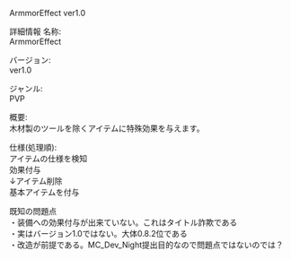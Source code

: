 ArmmorEffect ver1.0  

詳細情報
名称:  
ArmmorEffect  
  
バージョン:  
ver1.0  
  
ジャンル:  
PVP  
  
概要:  
木材製のツールを除くアイテムに特殊効果を与えます。  
  
仕様(処理順):  
アイテムの仕様を検知  
効果付与  
↓アイテム削除  
基本アイテムを付与  
  
既知の問題点  
・装備への効果付与が出来ていない。これはタイトル詐欺である  
・実はバージョン1.0ではない。大体0.8.2位である  
・改造が前提である。MC_Dev_Night提出目的なので問題点ではないのでは？ 
